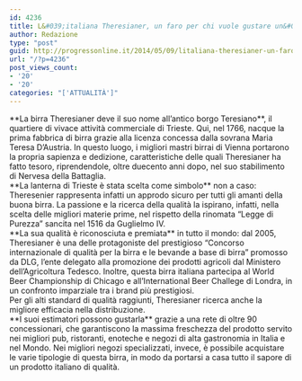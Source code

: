 ```yaml
---
id: 4236
title: L&#039;italiana Theresianer, un faro per chi vuole gustare un&#039;ottima birra
author: Redazione
type: "post"
guid: http://progressonline.it/2014/05/09/litaliana-theresianer-un-faro-per-chi-vuole-gustare-unottima-birra/
url: "/?p=4236"
post_views_count:
- '20'
- '20'
categories: "['ATTUALITÀ']"
---
```


<div>**La birra Theresianer deve il suo nome all’antico borgo Teresiano**, il quartiere di vivace attività commerciale di Trieste. Qui, nel 1766, nacque la prima fabbrica di birra grazie alla licenza concessa dalla sovrana Maria Teresa D’Austria. In questo luogo, i migliori mastri birrai di Vienna portarono la propria sapienza e dedizione, caratteristiche delle quali Theresianer ha fatto tesoro, riprendendole, oltre duecento anni dopo, nel suo stabilimento di Nervesa della Battaglia.</div><div> </div><div>**La lanterna di Trieste è stata scelta come simbolo** non a caso: Theresenier rappresenta infatti un approdo sicuro per tutti gli amanti della buona birra. La passione e la ricerca della qualità la ispirano, infatti, nella scelta delle migliori materie prime, nel rispetto della rinomata “Legge di Purezza” sancita nel 1516 da Guglielmo IV.</div><div> </div><div>**La sua qualità è riconosciuta e premiata** in tutto il mondo: dal 2005, Theresianer è una delle protagoniste del prestigioso “Concorso internazionale di qualità per la birra e le bevande a base di birra” promosso da DLG, l’ente delegato alla promozione dei prodotti agricoli dal Ministero dell’Agricoltura Tedesco. Inoltre, questa birra italiana partecipa al World Beer Championship di Chicago e all’International Beer Challege di Londra, in un confronto imparziale tra i brand più prestigiosi.</div><div>Per gli alti standard di qualità raggiunti, Theresianer ricerca anche la migliore efficacia nella distribuzione.</div><div> </div><div>**I suoi estimatori possono gustarla** grazie a una rete di oltre 90 concessionari, che garantiscono la massima freschezza del prodotto servito nei migliori pub, ristoranti, enoteche e negozi di alta gastronomia in Italia e nel Mondo. Nei migliori negozi specializzati, invece, è possibile acquistare le varie tipologie di questa birra, in modo da portarsi a casa tutto il sapore di un prodotto italiano di qualità.</div>